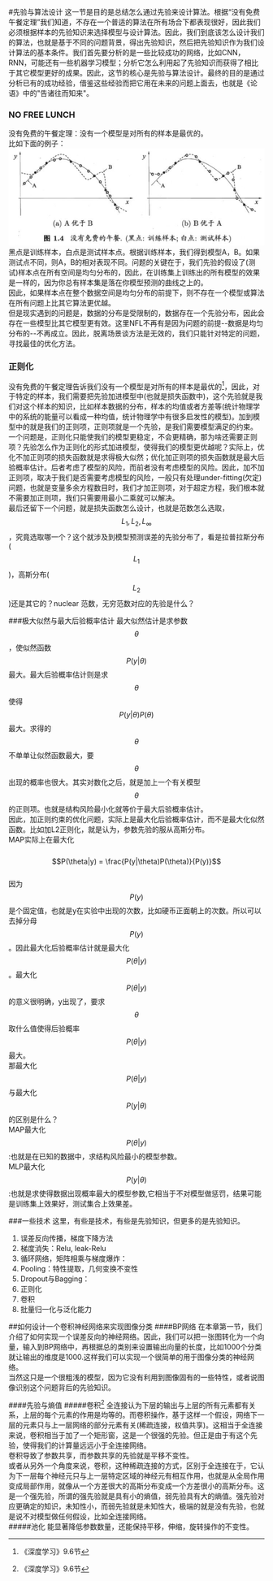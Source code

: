 #先验与算法设计
这一节是目的是总结怎么通过先验来设计算法。根据“没有免费午餐定理”我们知道，不存在一个普适的算法在所有场合下都表现很好，因此我们必须根据样本的先验知识来选择模型与设计算法。因此，我们到底该怎么设计我们的算法，也就是基于不同的问题背景，得出先验知识，然后把先验知识作为我们设计算法的基本条件。我们首先要分析的是一些比较成功的网络，比如CNN，RNN，可能还有一些机器学习模型；分析它怎么利用起了先验知识而获得了相比于其它模型更好的成果。因此，这节的核心是先验与算法设计。最终的目的是通过分析已有的成功经验，借鉴这些经验而把它用在未来的问题上面去，也就是《论语》中的"告诸往而知来"。  
### NO FREE LUNCH
没有免费的午餐定理：没有一个模型是对所有的样本是最优的。  
比如下面的例子：  
![](/assets/NO_FREE_LUNCH.png)  
黑点是训练样本，白点是测试样本点。根据训练样本，我们得到模型A，B。如果测试点不同，则A，B的相对表现不同。问题的关键在于，我们先验的假设了\(测试\)样本点在所有空间是均匀分布的，因此，在训练集上训练出的所有模型的效果是一样的，因为你总有样本集是落在你模型预测的曲线之上的。  
因此，如果样本点在整个数据空间是均匀分布的前提下，则不存在一个模型或算法在所有问题上比其它算法更优越。  
但是现实遇到的问题是，数据的分布是受限制的，数据存在一个先验分布，因此会存在一些模型比其它模型更有效。这里NFL不再有是因为问题的前提--数据是均匀分布的--不再成立。因此，脱离场景谈方法是无效的，我们只能针对特定的问题，寻找最佳的优化方法。

### 正则化

没有免费的午餐定理告诉我们没有一个模型是对所有的样本是最优的[^1]，因此，对于特定的样本，我们需要把先验加进模型中\(也就是损失函数中\)，这个先验就是我们对这个样本的知识，比如样本数据的分布，样本的均值或者方差等\(统计物理学中的系统的能量可以看成一种均值，统计物理学中有很多启发性的模型\)。加到模型中的就是我们的正则项，正则项就是一个先验，是我们需要模型满足的约束。  
一个问题是，正则化只能使我们的模型更稳定，不会更精确，那为啥还需要正则项？先验怎么作为正则化的形式加进模型，使得我们的模型更优越呢？实际上，优化不加正则项的损失函数就是求得极大似然；优化加正则项的损失函数就是最大后验概率估计。后者考虑了模型的风险，而前者没有考虑模型的风险。因此，加不加正则项，取决于我们是否需要考虑模型的风险，一般只有处理under-fitting(欠定)问题，也就是变量多余方程数目时，我们才加正则项，对于超定方程，我们根本就不需要加正则项，我们只需要用最小二乘就可以解决。  
最后还留下一个问题，就是损失函数怎么设计，也就是范数怎么选取，$$L_1,L_2,L_{\infty}$$ ，究竟选取哪一个？这个就涉及到模型预测误差的先验分布了，看是拉普拉斯分布($$L_1$$)，高斯分布($$L_2$$)还是其它的？nuclear 范数，无穷范数对应的先验是什么？   

###极大似然与最大后验概率估计
最大似然估计是求参数$$\theta$$，使似然函数$$P(y|\theta)$$最大。最大后验概率估计则是求$$\theta$$使得$$P(y|\theta)P(\theta)$$最大。求得的$$\theta$$不单单让似然函数最大，要$$\theta$$出现的概率也很大。其实对数化之后，就是加上一个有关模型$$\theta$$的正则项。也就是结构风险最小化就等价于最大后验概率估计。     
因此，加正则约束的优化问题，实际上是最大化后验概率估计，而不是最大化似然函数。比如加L2正则化，就是认为，参数先验的服从高斯分布。  
MAP实际上在最大化  
&emsp;&emsp;$$P(\theta|y) = \frac{P(y|\theta)P(\theta)}{P(y)}$$    
因为$$P(y)$$是个固定值，也就是y在实验中出现的次数，比如硬币正面朝上的次数。所以可以去掉分母$$P(y)$$。因此最大化后验概率估计就是最大化$$P(\theta|y)$$。最大化$$P(\theta|y)$$的意义很明确，y出现了，要求$$\theta$$取什么值使得后验概率$$P(\theta|y)$$最大。   
那最大化$$P(\theta|y)$$与最大化$$P(y|\theta)$$的区别是什么？  
MAP最大化$$P(\theta|y)$$:也就是在已知的数据中，求结构风险最小的模型参数。  
MLP最大化$$P(y|\theta)$$:也就是求使得数据出现概率最大的模型参数,它相当于不对模型做惩罚，结果可能是训练集上效果好，测试集合上效果差。  

###一些技术
这里，有些是技术，有些是先验知识，但更多的是先验知识。   
1. 误差反向传播，梯度下降方法
2. 梯度消失：Relu, leak-Relu
3. 循环网络，矩阵相乘与梯度爆炸： 
4. Pooling：特性提取，几何变换不变性  
5. Dropout与Bagging：  
6. 正则化  
7. 卷积  
8. 批量归一化与泛化能力  

##如何设计一个卷积神经网络来实现图像分类
####BP网络
在本章第一节，我们介绍了如何实现一个误差反向的神经网络。因此，我们可以把一张图转化为一个向量，输入到BP网络中，再根据总的类别来设置输出向量的长度，比如1000个分类就让输出的维度是1000.这样我们可以实现一个很简单的用于图像分类的神经网络。    
当然这只是一个很粗浅的模型，因为它没有利用到图像固有的一些特性，或者说图像识别这个问题背后的先验知识。

####先验与熵值
#####卷积[^1]
全连接认为下层的输出与上层的所有元素都有关系，上层的每个元素的作用是均等的。而卷积操作，基于这样一个假设，网络下一层的元素只与上一层网络的部分元素有关(稀疏连接，权值共享)。这相当于全连接来说，卷积相当于加了一个矩形窗，这是一个很强的先验。但正是由于有这个先验，使得我们的计算量远远小于全连接网络。  
卷积导致了参数共享，而参数共享的先验就是平移不变性。  
或者从另外一个角度来说，卷积，这种稀疏连接的方式，区别于全连接在于，它认为下一层每个神经元只与上一层特定区域的神经元有相互作用，也就是从全局作用变成局部作用，就像从一个方差很大的高斯分布变成一个方差很小的高斯分布。这是一个强先验，所谓的强先验就是具有小的熵值，弱先验具有大的熵值。强先验对应更确定的知识，未知性小，而弱先验就是未知性大，极端的就是没有先验，也就是说不对模型做任何假设，比如全连接网络。  
#####池化
能显著降低参数数量，还能保持平移，伸缩，旋转操作的不变性。  

[^1]: 《深度学习》9.6节



